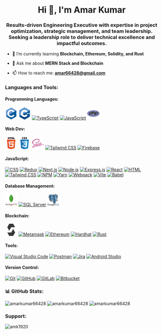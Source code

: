 <h1 align="center">Hi 👋, I'm Amar Kumar</h1>
<h3 align="center">Results-driven Engineering Executive with expertise in project optimization, strategic management, and team leadership. Seeking a leadership role to deliver technical excellence and impactful outcomes.</h3>

- 🌱 I’m currently learning **Blockchain, Ethereum, Solidity, and Rust**

- 💬 Ask me about **MERN Stack and Blockchain**

- 📫 How to reach me: **amar66428@gmail.com**

<h3 align="left">Languages and Tools:</h3>

#### Programming Languages:
<p align="left">
  <a href="https://www.cprogramming.com/" target="_blank" rel="noreferrer"><img src="https://raw.githubusercontent.com/devicons/devicon/master/icons/c/c-original.svg" alt="C" width="40" height="40" /></a>
  <a href="https://www.w3schools.com/cpp/" target="_blank" rel="noreferrer"><img src="https://raw.githubusercontent.com/devicons/devicon/master/icons/cplusplus/cplusplus-original.svg" alt="C++" width="40" height="40" /></a>
  <a href="https://www.typescriptlang.org/" target="_blank" rel="noreferrer"><img src="https://user-images.githubusercontent.com/25181517/183890598-19a0ac2d-e88a-4005-a8df-1ee36782fde1.png" alt="TypeScript" width="40" height="40" /></a>
  <a href="https://developer.mozilla.org/en-US/docs/Web/JavaScript" target="_blank" rel="noreferrer"><img src="https://user-images.githubusercontent.com/25181517/117447155-6a868a00-af3d-11eb-9cfe-245df15c9f3f.png" alt="JavaScript" width="40" height="40" /></a>
  <a href="https://www.php.net" target="_blank" rel="noreferrer"><img src="https://raw.githubusercontent.com/devicons/devicon/master/icons/php/php-original.svg" alt="PHP" width="40" height="40" /></a>
</p>

#### Web Dev:
<p align="left">
  <a href="https://www.w3.org/html/" target="_blank" rel="noreferrer"><img src="https://raw.githubusercontent.com/devicons/devicon/master/icons/html5/html5-original-wordmark.svg" alt="HTML" width="40" height="40" /></a>
  <a href="https://www.w3schools.com/css/" target="_blank" rel="noreferrer"><img src="https://raw.githubusercontent.com/devicons/devicon/master/icons/css3/css3-original-wordmark.svg" alt="CSS" width="40" height="40" /></a>
  <a href="https://sass-lang.com" target="_blank" rel="noreferrer"><img src="https://raw.githubusercontent.com/devicons/devicon/master/icons/sass/sass-original.svg" alt="SASS" width="40" height="40" /></a>
  <a href="https://tailwindcss.com/" target="_blank" rel="noreferrer"><img src="https://www.vectorlogo.zone/logos/tailwindcss/tailwindcss-icon.svg" alt="Tailwind CSS" width="40" height="40" /></a>
  <a href="https://firebase.google.com/" target="_blank" rel="noreferrer"><img src="https://www.vectorlogo.zone/logos/firebase/firebase-icon.svg" alt="Firebase" width="40" height="40" /></a>
</p>

#### JavaScript:
<p align="left">
  <a href="https://reactjs.org/" target="_blank" rel="noreferrer"><img src="https://user-images.githubusercontent.com/25181517/183897015-94a058a6-b86e-4e42-a37f-bf92061753e5.png" alt="CSS" width="40" height="40" /></a>
  <a href="https://redux.js.org" target="_blank" rel="noreferrer"><img src="https://user-images.githubusercontent.com/25181517/187896150-cc1dcb12-d490-445c-8e4d-1275cd2388d6.png" alt="Redux" width="40" height="40" /></a>
  <a href="https://nextjs.org/" target="_blank" rel="noreferrer"><img src="https://github.com/marwin1991/profile-technology-icons/assets/136815194/5f8c622c-c217-4649-b0a9-7e0ee24bd704" alt="Next.js" width="40" height="40" /></a>
  <a href="https://nodejs.org" target="_blank" rel="noreferrer"><img src="https://user-images.githubusercontent.com/25181517/183568594-85e280a7-0d7e-4d1a-9028-c8c2209e073c.png" alt="Node.js" width="40" height="40" /></a>
  <a href="https://expressjs.com" target="_blank" rel="noreferrer"><img src="https://user-images.githubusercontent.com/25181517/183859966-a3462d8d-1bc7-4880-b353-e2cbed900ed6.png" alt="Express.js" width="40" height="40" /></a>
  <a href="" target="_blank" rel="noreferrer"><img src="https://user-images.githubusercontent.com/25181517/187070862-03888f18-2e63-4332-95fb-3ba4f2708e59.png" alt="React" width="40" height="40" /></a>
  <a href="" target="_blank" rel="noreferrer"><img src="https://user-images.githubusercontent.com/25181517/192107854-765620d7-f909-4953-a6da-36e1ef69eea6.png" alt="HTML" width="40" height="40" /></a>
  <a href="" target="_blank" rel="noreferrer"><img src="https://user-images.githubusercontent.com/25181517/192107858-fe19f043-c502-4009-8c47-476fc89718ad.png" alt="Tailwind CSS" width="40" height="40" /></a>
  <a href="https://www.npmjs.com/" target="_blank" rel="noreferrer"><img src="https://user-images.githubusercontent.com/25181517/121401671-49102800-c959-11eb-9f6f-74d49a5e1774.png" alt="NPM" width="40" height="40" /></a>
  <a href="https://yarnpkg.com/" target="_blank" rel="noreferrer"><img src="https://user-images.githubusercontent.com/25181517/183049794-a3dfaddd-22ee-4ffe-b0b4-549ccd4879f9.png" alt="Yarn" width="40" height="40" /></a>
  <a href="https://webpack.js.org" target="_blank" rel="noreferrer"><img src="https://user-images.githubusercontent.com/25181517/187955008-981340e6-b4cc-441b-80cf-7a5e94d29e7e.png" alt="Webpack" width="40" height="40" /></a>
  <a href="https://vitejs.dev/" target="_blank" rel="noreferrer"><img src="https://vitejs.dev/logo.svg" alt="Vite" width="40" height="40" /></a>
  <a href="https://babeljs.io/" target="_blank" rel="noreferrer"><img src="https://github.com/marwin1991/profile-technology-icons/assets/136815194/ecd443af-ebba-4af8-a46e-1bf64d863b5b" alt="Babel" width="40" height="40" /></a>
</p>

#### Database Management:
<p align="left">
  <a href="https://www.mongodb.com/" target="_blank" rel="noreferrer"><img src="https://raw.githubusercontent.com/devicons/devicon/master/icons/mongodb/mongodb-original-wordmark.svg" alt="MongoDB" width="40" height="40" /></a>
  <a href="https://www.microsoft.com/en-us/sql-server" target="_blank" rel="noreferrer"><img src="https://github.com/marwin1991/profile-technology-icons/assets/19180175/3b371807-db7c-45b4-8720-c0cfc901680a" alt="SQL Server" width="40" height="40" /></a>
  <a href="https://www.postgresql.org" target="_blank" rel="noreferrer"><img src="https://raw.githubusercontent.com/devicons/devicon/master/icons/postgresql/postgresql-original-wordmark.svg" alt="PostgreSQL" width="40" height="40" /></a>
</p>

#### Blockchain:
<p align="left">
 <p align="left"><a href="https://soliditylang.org/" target="_blank" rel="noreferrer"><img src="https://raw.githubusercontent.com/devicons/devicon/master/icons/solidity/solidity-plain.svg" alt="Solidity" width="40" height="40" /></a>
  <a href="https://metamask.io/" target="_blank" rel="noreferrer"><img src="https://github.com/user-attachments/assets/4ebe4430-a141-4fc5-9ddd-dc5b439177b6" alt="Metamask" width="40" height="40" /></a>
  <a href="https://ethereum.org/en/" target="_blank" rel="noreferrer"><img src="https://github.com/user-attachments/assets/eb979871-1d57-4ea7-b8af-bfb1165a2979" alt="Ethereum" width="40" height="40" /></a>
  <a href="https://hardhat.org/" target="_blank" rel="noreferrer"><img src="https://github.com/user-attachments/assets/972354d0-4964-48b6-8608-6ca4a4a7326b" alt="Hardhat" width="40" height="40" /></a>
  <a href="https://www.rust-lang.org/" target="_blank" rel="noreferrer"><img src="https://user-images.githubusercontent.com/25181517/192599922-3a8ceb1c-ff1d-40bc-b73c-99ea1182d8ad.png" alt="Rust" width="40" height="40" /></a>
</p>

#### Tools:
<p align="left">
  <a href="https://code.visualstudio.com/" target="_blank" rel="noreferrer"><img src="https://user-images.githubusercontent.com/25181517/192108891-d86b6220-e232-423a-bf5f-90903e6887c3.png" alt="Visual Studio Code" width="40" height="40" /></a>
  <a href="https://www.postman.com/" target="_blank" rel="noreferrer"><img src="https://user-images.githubusercontent.com/25181517/192109061-e138ca71-337c-4019-8d42-4792fdaa7128.png" alt="Postman" width="40" height="40" /></a>
  <a href="https://www.atlassian.com/software/jira" target="_blank" rel="noreferrer"><img src="https://user-images.githubusercontent.com/25181517/183912952-83784e94-629d-4c34-a961-ae2ae795b662.png" alt="Jira" width="40" height="40" /></a>
  <a href="https://developer.android.com/studio" target="_blank" rel="noreferrer"><img src="https://user-images.githubusercontent.com/25181517/192108895-20dc3343-43e3-4a54-a90e-13a4abbc57b9.png" alt="Android Studio" width="40" height="40" /></a>
</p>

#### Version Control:
<p align="left">
  <a href="https://git-scm.com/" target="_blank" rel="noreferrer"><img src="https://www.vectorlogo.zone/logos/git-scm/git-scm-icon.svg" alt="Git" width="40" height="40" /></a>
  <a href="https://github.com/" target="_blank" rel="noreferrer"><img src="https://www.vectorlogo.zone/logos/github/github-icon.svg" alt="GitHub" width="40" height="40" /></a>
  <a href="https://gitlab.com/" target="_blank" rel="noreferrer"><img src="https://www.vectorlogo.zone/logos/gitlab/gitlab-icon.svg" alt="GitLab" width="40" height="40" /></a>
  <a href="https://bitbucket.org/" target="_blank" rel="noreferrer"><img src="https://www.vectorlogo.zone/logos/bitbucket/bitbucket-icon.svg" alt="Bitbucket" width="40" height="40" /></a>
</p>

<h3 align="left">📊 GitHub Stats:</h3>
<div>
  <img src="https://github-readme-stats.vercel.app/api?username=amarkumar66428&show_icons=true&locale=en" alt="amarkumar66428" />
  <img src="https://github-readme-streak-stats.herokuapp.com/?user=amarkumar66428&" alt="amarkumar66428" />
  <img src="https://github-readme-stats.vercel.app/api/top-langs?username=amarkumar66428&show_icons=true&locale=en&layout=compact" alt="amarkumar66428" />
</div>


<h3 align="left">Support:</h3>
<p><a href="https://www.buymeacoffee.com/amk1920"> <img align="left" src="https://cdn.buymeacoffee.com/buttons/v2/default-yellow.png" height="50" width="210" alt="amk1920" /></a></p><br><br>

